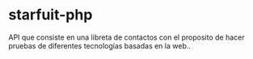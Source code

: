# starfuit-php
API que consiste en una libreta de contactos con el proposito de hacer pruebas de diferentes tecnologías basadas en la web..
